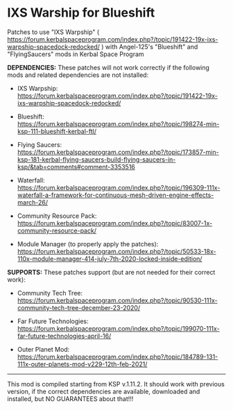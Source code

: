 # IXS Warship for Blueshift #

Patches to use "IXS Warpship" ( https://forum.kerbalspaceprogram.com/index.php?/topic/191422-19x-ixs-warpship-spacedock-redocked/ ) with Angel-125's "Blueshift" and "FlyingSaucers" mods in Kerbal Space Program

**DEPENDENCIES:**
These patches will not work correctly if the following mods and related dependencies are not installed:

- IXS Warpship:
https://forum.kerbalspaceprogram.com/index.php?/topic/191422-19x-ixs-warpship-spacedock-redocked/

- Blueshift:
https://forum.kerbalspaceprogram.com/index.php?/topic/198274-min-ksp-111-blueshift-kerbal-ftl/

- Flying Saucers:
https://forum.kerbalspaceprogram.com/index.php?/topic/173857-min-ksp-181-kerbal-flying-saucers-build-flying-saucers-in-ksp/&tab=comments#comment-3353516

- Waterfall:
https://forum.kerbalspaceprogram.com/index.php?/topic/196309-111x-waterfall-a-framework-for-continuous-mesh-driven-engine-effects-march-26/

- Community Resource Pack:
https://forum.kerbalspaceprogram.com/index.php?/topic/83007-1x-community-resource-pack/

- Module Manager (to properly apply the patches):
https://forum.kerbalspaceprogram.com/index.php?/topic/50533-18x-110x-module-manager-414-july-7th-2020-locked-inside-edition/

**SUPPORTS:**
These patches support (but are not needed for their correct work):

- Community Tech Tree:
https://forum.kerbalspaceprogram.com/index.php?/topic/90530-111x-community-tech-tree-december-23-2020/

- Far Future Technologies:
https://forum.kerbalspaceprogram.com/index.php?/topic/199070-111x-far-future-technologies-april-16/

- Outer Planet Mod:
https://forum.kerbalspaceprogram.com/index.php?/topic/184789-131-111x-outer-planets-mod-v229-12th-feb-2021/

---------------------------------

This mod is compiled starting from KSP v.1.11.2.
It should work with previous version, if the correct dependencies are available, downloaded and installed, but NO GUARANTEES about that!!!
